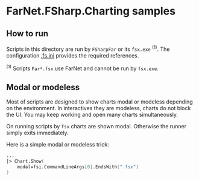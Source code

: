 # FarNet.FSharp.Charting samples

## How to run

Scripts in this directory are run by `FSharpFar` or its `fsx.exe` <sup>(1)</sup>.
The configuration [.fs.ini](.fs.ini) provides the required references.

<sup>(1)</sup> Scripts `Far*.fsx` use FarNet and cannot be run by `fsx.exe`.

## Modal or modeless

Most of scripts are designed to show charts modal or modeless depending on the environment.
In interactives they are modeless, charts do not block the UI.
You may keep working and open many charts simultaneously.

On running scripts by `fsx` charts are shown modal.
Otherwise the runner simply exits immediately.

Here is a simple modal or modeless trick:

```fsharp
...
|> Chart.Show(
    modal=fsi.CommandLineArgs[0].EndsWith(".fsx")
)
```
